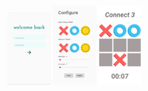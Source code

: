 <p float="left">
  <img src="images/login.png" width="100" />
  <img src="images/token_selection.png" width="100" /> 
  <img src="images/connect.png" width="100" />
</p>
